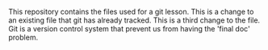 This repository contains the files used for a git lesson.
This is a change to an existing file that git has already tracked.
This is a third change to the file.
Git is a version control system that prevent us from having the 'final doc' problem.
